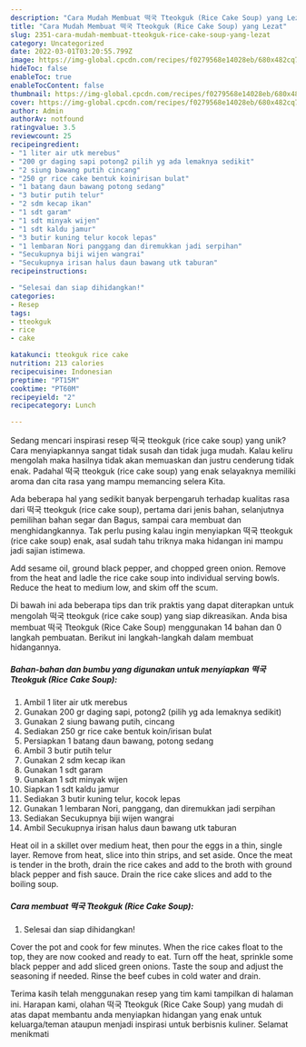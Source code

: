```yaml
---
description: "Cara Mudah Membuat 떡국 Tteokguk (Rice Cake Soup) yang Lezat"
title: "Cara Mudah Membuat 떡국 Tteokguk (Rice Cake Soup) yang Lezat"
slug: 2351-cara-mudah-membuat-tteokguk-rice-cake-soup-yang-lezat
category: Uncategorized
date: 2022-03-01T03:20:55.799Z
image: https://img-global.cpcdn.com/recipes/f0279568e14028eb/680x482cq70/떡국-tteokguk-rice-cake-soup-foto-resep-utama.jpg
hideToc: false
enableToc: true
enableTocContent: false
thumbnail: https://img-global.cpcdn.com/recipes/f0279568e14028eb/680x482cq70/떡국-tteokguk-rice-cake-soup-foto-resep-utama.jpg
cover: https://img-global.cpcdn.com/recipes/f0279568e14028eb/680x482cq70/떡국-tteokguk-rice-cake-soup-foto-resep-utama.jpg
author: Admin
authorAv: notfound
ratingvalue: 3.5
reviewcount: 25
recipeingredient:
- "1 liter air utk merebus"
- "200 gr daging sapi potong2 pilih yg ada lemaknya sedikit"
- "2 siung bawang putih cincang"
- "250 gr rice cake bentuk koinirisan bulat"
- "1 batang daun bawang potong sedang"
- "3 butir putih telur"
- "2 sdm kecap ikan"
- "1 sdt garam"
- "1 sdt minyak wijen"
- "1 sdt kaldu jamur"
- "3 butir kuning telur kocok lepas"
- "1 lembaran Nori panggang dan diremukkan jadi serpihan"
- "Secukupnya biji wijen wangrai"
- "Secukupnya irisan halus daun bawang utk taburan"
recipeinstructions:

- "Selesai dan siap dihidangkan!"
categories:
- Resep
tags:
- tteokguk
- rice
- cake

katakunci: tteokguk rice cake 
nutrition: 213 calories
recipecuisine: Indonesian
preptime: "PT15M"
cooktime: "PT60M"
recipeyield: "2"
recipecategory: Lunch

---
```





Sedang mencari inspirasi resep 떡국 tteokguk (rice cake soup) yang unik? Cara menyiapkannya sangat tidak susah dan tidak juga mudah. Kalau keliru mengolah maka hasilnya tidak akan memuaskan dan justru cenderung tidak enak. Padahal 떡국 tteokguk (rice cake soup) yang enak selayaknya memiliki aroma dan cita rasa yang mampu memancing selera Kita.





Ada beberapa hal yang sedikit banyak berpengaruh terhadap kualitas rasa dari 떡국 tteokguk (rice cake soup), pertama dari jenis bahan, selanjutnya pemilihan bahan segar dan Bagus, sampai cara membuat dan menghidangkannya. Tak perlu pusing kalau ingin menyiapkan 떡국 tteokguk (rice cake soup) enak,      asal sudah tahu triknya maka hidangan ini mampu jadi sajian istimewa.














Add sesame oil, ground black pepper, and chopped green onion. Remove from the heat and ladle the rice cake soup into individual serving bowls. Reduce the heat to medium low, and skim off the scum.






Di bawah ini ada beberapa tips dan trik praktis yang dapat diterapkan untuk mengolah 떡국 tteokguk (rice cake soup) yang siap dikreasikan. Anda bisa membuat 떡국 Tteokguk (Rice Cake Soup) menggunakan 14 bahan dan 0 langkah pembuatan. Berikut ini langkah-langkah dalam membuat hidangannya.

<!--inarticleads1-->

##### Bahan-bahan dan bumbu yang digunakan untuk menyiapkan 떡국 Tteokguk (Rice Cake Soup):

1. Ambil 1 liter air utk merebus
1. Gunakan 200 gr daging sapi, potong2 (pilih yg ada lemaknya sedikit)
1. Gunakan 2 siung bawang putih, cincang
1. Sediakan 250 gr rice cake bentuk koin/irisan bulat
1. Persiapkan 1 batang daun bawang, potong sedang
1. Ambil 3 butir putih telur
1. Gunakan 2 sdm kecap ikan
1. Gunakan 1 sdt garam
1. Gunakan 1 sdt minyak wijen
1. Siapkan 1 sdt kaldu jamur
1. Sediakan 3 butir kuning telur, kocok lepas
1. Gunakan 1 lembaran Nori, panggang, dan diremukkan jadi serpihan
1. Sediakan Secukupnya biji wijen wangrai
1. Ambil Secukupnya irisan halus daun bawang utk taburan


Heat oil in a skillet over medium heat, then pour the eggs in a thin, single layer. Remove from heat, slice into thin strips, and set aside. Once the meat is tender in the broth, drain the rice cakes and add to the broth with ground black pepper and fish sauce. Drain the rice cake slices and add to the boiling soup. 

<!--inarticleads2-->

##### Cara membuat 떡국 Tteokguk (Rice Cake Soup):


1. Selesai dan siap dihidangkan!

Cover the pot and cook for few minutes. When the rice cakes float to the top, they are now cooked and ready to eat. Turn off the heat, sprinkle some black pepper and add sliced green onions. Taste the soup and adjust the seasoning if needed. Rinse the beef cubes in cold water and drain. 

Terima kasih telah menggunakan resep yang tim kami tampilkan di halaman ini. Harapan kami, olahan 떡국 Tteokguk (Rice Cake Soup) yang mudah di atas dapat membantu anda menyiapkan hidangan yang enak untuk keluarga/teman ataupun menjadi inspirasi untuk berbisnis kuliner. Selamat menikmati
